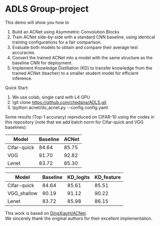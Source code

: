 # ADLS Group-project

This demo will show you how to
1. Build an ACNet using Asymmetric Convolution Blocks
2. Train ACNet side-by-side with a standard CNN baseline, using identical training configurations for a fair comparison.
3. Evaluate both models to obtain and compare their average test accuracies.
4. Convert the trained ACNet into a model with the same structure as the baseline CNN for deployment.
5. Implement Knowledge Distillation (KD) to transfer knowledge from the trained ACNet (teacher) to a smaller student model for efficient inference.

Quick Start:
1. We use colab, single card with L4 GPU 
2. !git clone https://github.com/chedana/ADLS.git
3. !python acnet/do_acnet.py --config config.yaml

Some results (Top-1 accuracy) reproduced on CIFAR-10 using the codes in this repository (note that we add batch norm for Cifar-quick and VGG baselines):

| Model       | Baseline | ACNet |
|-------------|----------|-------|
| Cifar-quick | 84.64    | 85.75 |
| VGG         | 91.70    | 92.82 |
| Lenet       | 83.72    | 85.30 |



| Model        | Baseline | KD_logits | KD_feature |
|--------------|----------|-----------|------------|
| Cifar-quick  | 84.64    | 85.61     | 85.51      |
| VGG_shallow  | 90.19    | 91.12     | 90.22      |
| Lenet        | 83.72    | 85.98     | 86.15      |


This work is based on [DingXiaoH/ACNet](https://github.com/DingXiaoH/ACNet).  
We sincerely thank the original authors for their excellent implementation.
